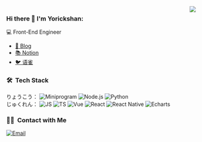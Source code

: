 <img align='right' src="https://github-readme-stats.vercel.app/api?username=yorickshan&show_icons=true&hide_border=true">

### Hi there 👋 I'm Yorickshan:

💻 Front-End Engineer<br>
<!-- 🔭 I’m currently working on Shouqianba<br> -->
- [📝 Blog](https://yorickshan.netlify.app/)<br>
- [📚 Notion](https://nettle-desk-424.notion.site/yorickshan-77663118e1d444709c2e24f69ece471e)
- [🐦 语雀](https://www.yuque.com/yorickshan)

### 🛠 &nbsp;Tech Stack
りょうこう：
![Miniprogram](https://img.shields.io/badge/-Miniprogram-333333?style=flat&logo=wechat)
![Node.js](https://img.shields.io/badge/-Node-333333?style=flat&logo=node.js)
![Python](https://img.shields.io/badge/-Python-333333?style=flat&logo=python)
<br>
じゅくれん：
![JS](https://img.shields.io/badge/-JS-333333?style=flat&logo=javascript)
![TS](https://img.shields.io/badge/-TS-333333?style=flat&logo=typescript)
![Vue](https://img.shields.io/badge/-Vue-333333?style=flat&logo=vue.js)
![React](https://img.shields.io/badge/-React-333333?style=flat&logo=react)
![React Native](https://img.shields.io/badge/-React_Native-333333?style=flat&logo=react)
![Echarts](https://img.shields.io/badge/-Echarts-333333?style=flat&logo=Apache-ECharts)

### 🤝🏻 &nbsp;Contact with Me
<a href="mailto:yorickshan@gmail.com"><img alt="Email" src="https://img.shields.io/badge/Email-yorickshan@gmail.com-blue?style=flat-square&logo=gmail"></a>
